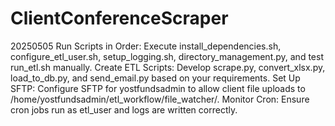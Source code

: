 # ClientConferenceScraper

20250505
Run Scripts in Order: Execute install_dependencies.sh, configure_etl_user.sh, setup_logging.sh, directory_management.py, and test run_etl.sh manually.
Create ETL Scripts: Develop scrape.py, convert_xlsx.py, load_to_db.py, and send_email.py based on your requirements.
Set Up SFTP: Configure SFTP for yostfundsadmin to allow client file uploads to /home/yostfundsadmin/etl_workflow/file_watcher/.
Monitor Cron: Ensure cron jobs run as etl_user and logs are written correctly.